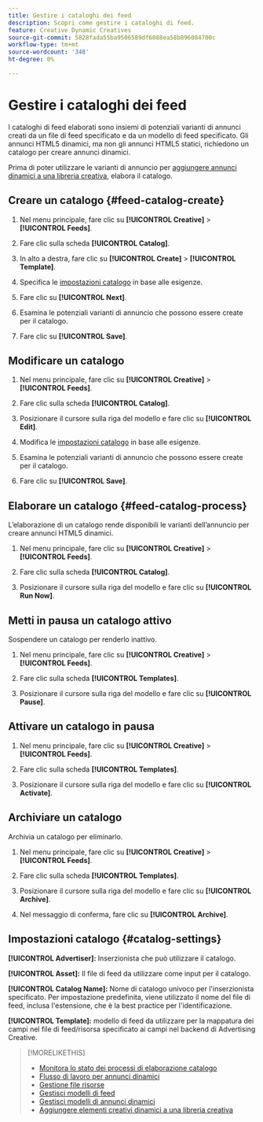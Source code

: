 ```yaml
---
title: Gestire i cataloghi dei feed
description: Scopri come gestire i cataloghi di feed.
feature: Creative Dynamic Creatives
source-git-commit: 5828fada55ba9506589df6088ea58b896084700c
workflow-type: tm+mt
source-wordcount: '348'
ht-degree: 0%

---
```


# Gestire i cataloghi dei feed

I cataloghi di feed elaborati sono insiemi di potenziali varianti di annunci creati da un file di feed specificato e da un modello di feed specificato. Gli annunci HTML5 dinamici, ma non gli annunci HTML5 statici, richiedono un catalogo per creare annunci dinamici.

Prima di poter utilizzare le varianti di annuncio per [aggiungere annunci dinamici a una libreria creativa](/help/creative/creative-libraries/creative-add-dynamic.md), elabora il catalogo.

## Creare un catalogo {#feed-catalog-create}

1. Nel menu principale, fare clic su **[!UICONTROL Creative]** > **[!UICONTROL Feeds]**.

1. Fare clic sulla scheda **[!UICONTROL Catalog]**.

1. In alto a destra, fare clic su **[!UICONTROL Create]** > **[!UICONTROL Template]**.

1. Specifica le [impostazioni catalogo](#catalog-settings) in base alle esigenze.

1. Fare clic su **[!UICONTROL Next]**.

1. Esamina le potenziali varianti di annuncio che possono essere create per il catalogo.

1. Fare clic su **[!UICONTROL Save]**.

## Modificare un catalogo

1. Nel menu principale, fare clic su **[!UICONTROL Creative]** > **[!UICONTROL Feeds]**.

1. Fare clic sulla scheda **[!UICONTROL Catalog]**.

1. Posizionare il cursore sulla riga del modello e fare clic su **[!UICONTROL Edit]**.

1. Modifica le [impostazioni catalogo](#catalog-settings) in base alle esigenze.

1. Esamina le potenziali varianti di annuncio che possono essere create per il catalogo.

1. Fare clic su **[!UICONTROL Save]**.

## Elaborare un catalogo {#feed-catalog-process}

L’elaborazione di un catalogo rende disponibili le varianti dell’annuncio per creare annunci HTML5 dinamici.

1. Nel menu principale, fare clic su **[!UICONTROL Creative]** > **[!UICONTROL Feeds]**.

1. Fare clic sulla scheda **[!UICONTROL Catalog]**.

1. Posizionare il cursore sulla riga del modello e fare clic su **[!UICONTROL Run Now]**.

## Metti in pausa un catalogo attivo

Sospendere un catalogo per renderlo inattivo.<!-- Can you Activate it again? -->

1. Nel menu principale, fare clic su **[!UICONTROL Creative]** > **[!UICONTROL Feeds]**.

1. Fare clic sulla scheda **[!UICONTROL Templates]**.

1. Posizionare il cursore sulla riga del modello e fare clic su **[!UICONTROL Pause]**.

<!-- Verify if this is available:  1. In the confirmation message, click **[!UICONTROL Pause]**. -->

## Attivare un catalogo in pausa

<!-- Verify if this is available. -->

1. Nel menu principale, fare clic su **[!UICONTROL Creative]** > **[!UICONTROL Feeds]**.

1. Fare clic sulla scheda **[!UICONTROL Templates]**.

1. Posizionare il cursore sulla riga del modello e fare clic su **[!UICONTROL Activate]**.

## Archiviare un catalogo

Archivia un catalogo per eliminarlo.

1. Nel menu principale, fare clic su **[!UICONTROL Creative]** > **[!UICONTROL Feeds]**.

1. Fare clic sulla scheda **[!UICONTROL Templates]**.

1. Posizionare il cursore sulla riga del modello e fare clic su **[!UICONTROL Archive]**.

1. Nel messaggio di conferma, fare clic su **[!UICONTROL Archive]**.

## Impostazioni catalogo {#catalog-settings}

**[!UICONTROL Advertiser]:** Inserzionista che può utilizzare il catalogo.

**[!UICONTROL Asset]:** Il file di feed da utilizzare come input per il catalogo.

**[!UICONTROL Catalog Name]:** Nome di catalogo univoco per l&#39;inserzionista specificato. Per impostazione predefinita, viene utilizzato il nome del file di feed, inclusa l&#39;estensione, che è la best practice per l&#39;identificazione.<!-- must it have a file extension? -->

**[!UICONTROL Template]:** modello di feed da utilizzare per la mappatura dei campi nel file di feed/risorsa specificato ai campi nel backend di Advertising Creative.

>[!MORELIKETHIS]
>
>* [Monitora lo stato dei processi di elaborazione catalogo](/help/creative/feeds/job-status-track.md)
>* [Flusso di lavoro per annunci dinamici](/help/creative/introduction/workflow-dynamic-ads.md)
>* [Gestione file risorse](/help/creative/feeds/asset-manage.md)
>* [Gestisci modelli di feed](/help/creative/feeds/feed-template-manage.md)
>* [Gestisci modelli di annunci dinamici](/help/creative/ad-templates/ad-template-manage.md)
>* [Aggiungere elementi creativi dinamici a una libreria creativa](/help/creative/creative-libraries/creative-add-dynamic.md)
